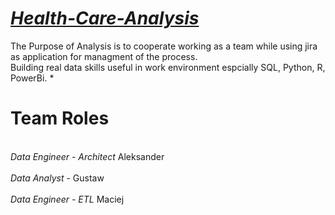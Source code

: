 <h1><u><b> <i>Health-Care-Analysis</i></b></u> <br></h1>
The Purpose of Analysis is to cooperate working as a team while using jira as application for managment of the process. <br>
Building real data skills useful in work environment espcially SQL, Python, R, PowerBi. *<br>

<h1><b>Team Roles</b> <br></h1>
<br><i>Data Engineer - Architect</i> Aleksander </br>
<br><i>Data Analyst</i> - Gustaw </br>
<br><i>Data Engineer - ETL</i> Maciej </br>
